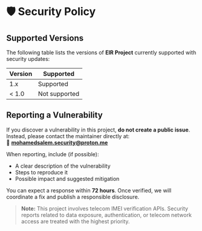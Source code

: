 # 🛡️ Security Policy

## Supported Versions

The following table lists the versions of **EIR Project** currently supported with security updates:

| Version | Supported          |
|----------|--------------------|
| 1.x      | Supported        |
| < 1.0    | Not supported    |

## Reporting a Vulnerability

If you discover a vulnerability in this project, **do not create a public issue**.  
Instead, please contact the maintainer directly at:  
📧 **mohamedsalem.security@proton.me**

When reporting, include (if possible):
- A clear description of the vulnerability  
- Steps to reproduce it  
- Possible impact and suggested mitigation  

You can expect a response within **72 hours**. Once verified, we will coordinate a fix and publish a responsible disclosure.

> **Note:** This project involves telecom IMEI verification APIs. Security reports related to data exposure, authentication, or telecom network access are treated with the highest priority.
